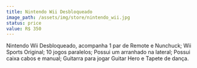 ```yaml
---
title: Nintendo Wii Desbloqueado
image_path: /assets/img/store/nintendo_wii.jpg
status: price
value: R$ 350
---
```

Nintendo Wii Desbloqueado, acompanha 1 par de Remote e Nunchuck; Wii Sports Original; 10 jogos paralelos; Possui um arranhado na lateral; Possui caixa cabos e manual; Guitarra para jogar Guitar Hero e Tapete de dança.

